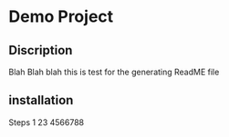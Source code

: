 
# Demo Project
## Discription
Blah Blah blah this is test for the generating ReadME file
## installation
Steps 1 23 4566788

